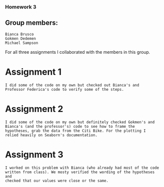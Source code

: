 ### Homework 3
## Group members:
	Bianca Brusco
	Gokmen Dedemen
	Michael Sampson

For all three assignments I collaborated with the members in this group.

# Assignment 1
	I did some of the code on my own but checked out Bianca's and Professor Federica's code to verify some of the steps.

# Assignment 2
	I did some of the code on my own but definitely checked Gokmen's and Bianca's (and the professor's) code to see how to frame the hypotheses, grab the data from the Citi Bike. For the plotting I relied heavily on Seaborn's documentation.

# Assignment 3
	I worked on this problem with Bianca (who already had most of the code written from class). We mosty verified the wording of the hypotheses and 
	checked that our values were close or the same.
